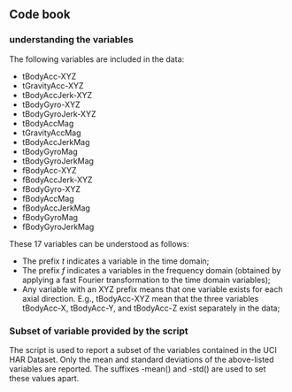 ## Code book

### understanding the variables
The following variables are included in the data:
- tBodyAcc-XYZ
- tGravityAcc-XYZ
- tBodyAccJerk-XYZ
- tBodyGyro-XYZ
- tBodyGyroJerk-XYZ
- tBodyAccMag
- tGravityAccMag
- tBodyAccJerkMag
- tBodyGyroMag
- tBodyGyroJerkMag
- fBodyAcc-XYZ
- fBodyAccJerk-XYZ
- fBodyGyro-XYZ
- fBodyAccMag
- fBodyAccJerkMag
- fBodyGyroMag
- fBodyGyroJerkMag

These 17 variables can be understood as follows:

- The prefix _t_ indicates a variable in the time domain;
- The prefix _f_ indicates a variables in the frequency domain (obtained by applying a fast Fourier transformation to the time domain variables);
- Any variable with an XYZ prefix means that one variable exists for each axial direction. E.g., tBodyAcc-XYZ mean that the three variables tBodyAcc-X, tBodyAcc-Y, and tBodyAcc-Z exist separately in the data;

### Subset of variable provided by the script
The script is used to report a subset of the variables contained in the UCI HAR Dataset. Only the mean and standard deviations of the above-listed variables are reported. The suffixes -mean() and -std() are used to set these values apart.
